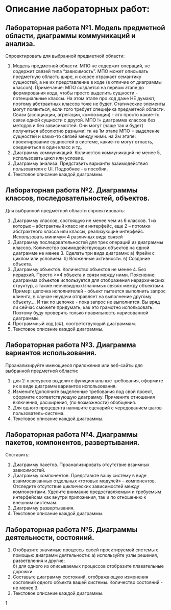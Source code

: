 # Описание лабораторных работ:

## Лабораторная работа №1. Модель предметной области, диаграммы коммуникаций и анализа.
Спроектировать для выбранной предметной области: 
1) Модель предметной области. МПО не содержит операций, не содержит связей типа “зависимость”. МПО может описывать предметную область шире, и скорее отражает семантику сущностей, а не их представление в коде (в отличие от диаграммы классов).
Примечание: МПО создается на первом этапе до формирования кода, чтобы просто выделить сущности - потенциальные классы. На этом этапе про код даже НЕ думают, поэтому абстрактных классов тоже не будет. Статические элементы могут появиться, если того требует специфика предметной области. Связи (ассоциации, агрегации, композиции) - это просто какие-то связи одной сущности с другой.
МПО != диаграмма классов без методов и без зависимостей. Они могут (чаще так и будет) получиться абсолютно разными!
тк на 1м этапе МПО = выделение сущностей и каких-то связей между ними.
на 2м этапе: проектирование сущностей в системе, какие-то могут отпасть, соединиться в один класс и тд.
2) Диаграмму коммуникаций. Количество коммуникаций не менее 5, использовать цикл или условие. 
3) Диаграмму анализа. Представить варианты взаимодействия пользователя с UI. Подробнее - в пособии.
4) Текстовое описание каждой диаграммы.

## Лабораторная работа №2. Диаграммы классов, последовательностей, объектов.

Для выбранной предметной области спроектировать: 
1) Диаграмму классов, состоящую не менее чем из 6 классов. 1 из которых – абстрактный класс или интерфейс, еще 2 – потомки абстрактного класса или классы, реализующие интерфейс. Использовать минимум 4 различных вида связей
2) Диаграмму последовательностей для трех операций из диаграммы классов. Количество взаимодействующих объектов на одной диаграмме не менее 3. Сделать три вида диаграмм:
а) Фрейм с циклом или условием.
б) Вложенные активности.
в) Создание объекта.
3) Диаграмму объектов. Количество объектов не менее 4. Без иерархий. Просто >=4 объекта и связи между ними. 
Пояснение: диаграмма объектов используется для отображения иерархических структур, а также неочевидных/значимых связях между объектами. Пример: цепочка исполнителей - объект пытается выполнить запрос клиента, в случае неудачи отправляет на выполнение другому объекту…. И так по цепочке - пока запрос не выполнится.
Вы вряд ли сейчас сможете придумать, как это грамотно использовать. Поэтому буду проверять только правильность нарисованной диаграммы.
4) Программный код (c#), соответствующий диаграммам.
5) Текстовое описание каждой диаграммы.


## Лабораторная работа №3. Диаграмма вариантов использования. 
Проанализируйте имеющиеся приложения или веб-сайты для выбранной предметной области: 
1) для 2-х ресурсов выделите функциональные требования, оформите их в виде диаграмм вариантов использования. 
2) Измените/дополните выделенные требования под свой проект, оформите соответствующую диаграмму. Примените отношения включения, расширения, (по возможности) обобщения.
3) Для одного прецедента напишите сценарий с чередованием шагов пользователь-система.
4) Текстовое описание каждой диаграммы.

## Лабораторная работа №4. Диаграммы пакетов, компонентов, развертывания. 
Составить:
1) Диаграмму пакетов. Проанализировать отсутствие взаимных зависимостей.
2) Диаграмму компонентов. Представьте вашу систему в виде взаимосвязанных отдельных «готовых модулей» – компонентов. Отследите отсутствие циклических зависимостей между компонентами. Уделите внимание предоставляемым и требуемым интерфейсам как внутри приложения, так и по отношению к внешним системам. 
3) Диаграмму развертывания.
4) Текстовое описание каждой диаграммы.


## Лабораторная работа №5. Диаграммы деятельности, состояний. 
1) Отобразите значимые процессы своей проектируемой системы с помощью диаграмм деятельности: 
а) используйте узлы решения, разветвления и другие;  
б) для одного из описываемых процессов отобразите плавательные дорожки.
2) Составьте диаграмму состояний, отображающую изменения состояний одного объекта вашей системы. Количество состояний - не менее 3.
3) Текстовое описание каждой диаграммы.


1